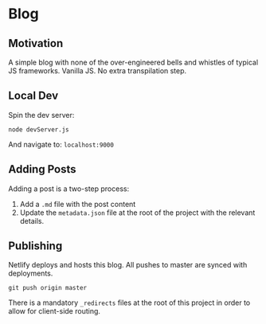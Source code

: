# Blog

## Motivation

A simple blog with none of the over-engineered bells and whistles of typical JS frameworks. Vanilla JS. No extra transpilation step.

## Local Dev

Spin the dev server:

```
node devServer.js
```

And navigate to: `localhost:9000`

## Adding Posts

Adding a post is a two-step process:

1. Add a `.md` file with the post content
2. Update the `metadata.json` file at the root of the project with the relevant details.

## Publishing

Netlify deploys and hosts this blog. All pushes to master are synced with deployments.

```
git push origin master
```

There is a mandatory `_redirects` files at the root of this project in order to allow for client-side routing.
